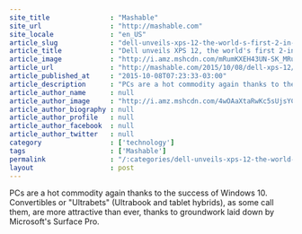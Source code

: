 ```yaml
---
site_title               : "Mashable"
site_url                 : "http://mashable.com"
site_locale              : "en_US"
article_slug             : "dell-unveils-xps-12-the-world-s-first-2-in-1-with-a-4k-display"
article_title            : "Dell unveils XPS 12, the world's first 2-in-1 with a 4K display"
article_image            : "http://i.amz.mshcdn.com/mRumKXEH43UN-SK_MRuP8UOcpFw=/1200x627/2015%2F10%2F08%2F69%2Fdellxps1213.290c2.jpg"
article_url              : "http://mashable.com/2015/10/08/dell-xps-12/"
article_published_at     : "2015-10-08T07:23:33-03:00"
article_description      : "PCs are a hot commodity again thanks to the success of Windows 10. Convertibles or 'Ultrabets' (Ultrabook and tablet hybrids), as some call them, are more attractive than ever, thanks to groundwork laid down by Microsoft's Surface Pro."
article_author_name      : null
article_author_image     : "http://i.amz.mshcdn.com/4wOAaXtaRwKc5sUjsYCJYNvsdD0=/90x90/2016%2F09%2F15%2F9c%2Fhttpsd2mhye01h4nj2n.cloudfront.netmediaZgkyMDE1LzAz.a0161.jpg"
article_author_biography : null
article_author_profile   : null
article_author_facebook  : null
article_author_twitter   : null
category                 : ['technology']
tags                     : ['Mashable']
permalink                : "/:categories/dell-unveils-xps-12-the-world-s-first-2-in-1-with-a-4k-display/"
layout                   : post
---
```


PCs are a hot commodity again thanks to the success of Windows 10. Convertibles or "Ultrabets" (Ultrabook and tablet hybrids), as some call them, are more attractive than ever, thanks to groundwork laid down by Microsoft's Surface Pro.

